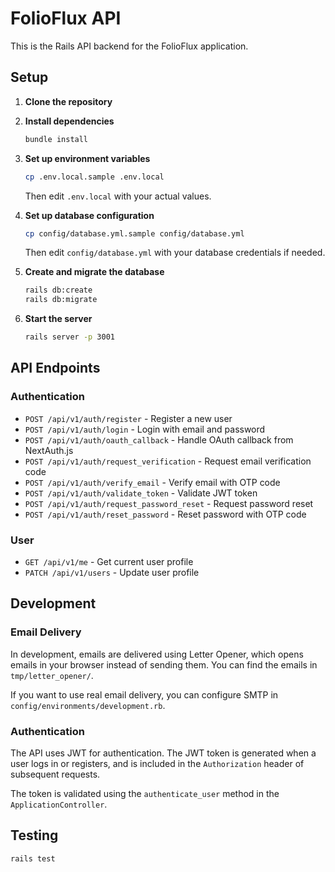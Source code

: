 # FolioFlux API

This is the Rails API backend for the FolioFlux application.

## Setup

1. **Clone the repository**

2. **Install dependencies**

   ```bash
   bundle install
   ```

3. **Set up environment variables**

   ```bash
   cp .env.local.sample .env.local
   ```

   Then edit `.env.local` with your actual values.

4. **Set up database configuration**

   ```bash
   cp config/database.yml.sample config/database.yml
   ```

   Then edit `config/database.yml` with your database credentials if needed.

5. **Create and migrate the database**

   ```bash
   rails db:create
   rails db:migrate
   ```

6. **Start the server**
   ```bash
   rails server -p 3001
   ```

## API Endpoints

### Authentication

- `POST /api/v1/auth/register` - Register a new user
- `POST /api/v1/auth/login` - Login with email and password
- `POST /api/v1/auth/oauth_callback` - Handle OAuth callback from NextAuth.js
- `POST /api/v1/auth/request_verification` - Request email verification code
- `POST /api/v1/auth/verify_email` - Verify email with OTP code
- `POST /api/v1/auth/validate_token` - Validate JWT token
- `POST /api/v1/auth/request_password_reset` - Request password reset
- `POST /api/v1/auth/reset_password` - Reset password with OTP code

### User

- `GET /api/v1/me` - Get current user profile
- `PATCH /api/v1/users` - Update user profile

## Development

### Email Delivery

In development, emails are delivered using Letter Opener, which opens emails in your browser instead of sending them. You can find the emails in `tmp/letter_opener/`.

If you want to use real email delivery, you can configure SMTP in `config/environments/development.rb`.

### Authentication

The API uses JWT for authentication. The JWT token is generated when a user logs in or registers, and is included in the `Authorization` header of subsequent requests.

The token is validated using the `authenticate_user` method in the `ApplicationController`.

## Testing

```bash
rails test
```
